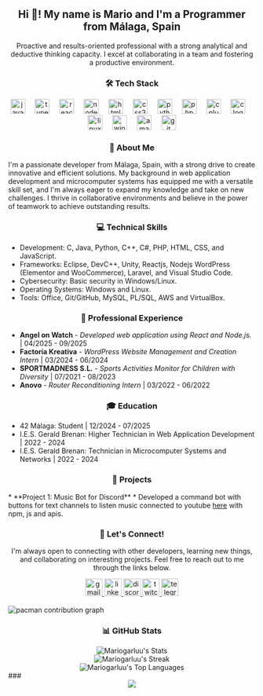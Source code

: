 <h2 align="center">Hi 👋! My name is Mario and I'm a Programmer from Málaga, Spain</h2>

<p align="center">Proactive and results-oriented professional with a strong analytical and deductive thinking capacity. I excel at collaborating in a team and fostering a productive environment.</p>

###

<h3 align="center">🛠️ Tech Stack</h3>

<div align="center">
  <img src="https://cdn.jsdelivr.net/gh/devicons/devicon/icons/javascript/javascript-original.svg" width="30" alt="javascript logo" />
  <img width="12" />
  <img src="https://cdn.jsdelivr.net/gh/devicons/devicon/icons/typescript/typescript-original.svg" width="30" alt="typescript logo" />
  <img width="12" />
  <img src="https://cdn.jsdelivr.net/gh/devicons/devicon/icons/react/react-original.svg" width="30" alt="react logo" />
  <img width="12" />
  <img src="https://cdn.jsdelivr.net/gh/devicons/devicon/icons/nodejs/nodejs-original.svg" width="30" alt="nodejs logo" />
  <img width="12" />
  <img src="https://cdn.jsdelivr.net/gh/devicons/devicon/icons/html5/html5-original.svg" width="30" alt="html5 logo" />
  <img width="12" />
  <img src="https://cdn.jsdelivr.net/gh/devicons/devicon/icons/css3/css3-original.svg" width="30" alt="css3 logo" />
  <img width="12" />
  <img src="https://cdn.jsdelivr.net/gh/devicons/devicon/icons/python/python-original.svg" width="30" alt="python logo" />
  <img width="12" />
  <img src="https://cdn.jsdelivr.net/gh/devicons/devicon/icons/php/php-original.svg" width="30" alt="php logo" />
  <img width="12" />
  <img src="https://cdn.jsdelivr.net/gh/devicons/devicon/icons/cplusplus/cplusplus-original.svg" width="30" alt="cplusplus logo" />
  <img width="12" />
  <img src="https://cdn.jsdelivr.net/gh/devicons/devicon/icons/c/c-original.svg" width="30" alt="c logo" />
  <img width="12" />
  <img src="https://cdn.jsdelivr.net/gh/devicons/devicon/icons/linux/linux-original.svg" width="30" alt="linux logo" />
  <img width="12" />
  <img src="https://cdn.jsdelivr.net/gh/devicons/devicon/icons/windows8/windows8-original.svg" width="30" alt="windows8 logo" />
  <img width="12" />
  <img src="https://cdn.jsdelivr.net/gh/devicons/devicon/icons/amazonwebservices/amazonwebservices-line-wordmark.svg" width="30" alt="amazonwebservices logo" />
  <img width="12" />
  <img src="https://cdn.jsdelivr.net/gh/devicons/devicon/icons/git/git-original.svg" width="30" alt="git logo" />
</div>


###

<h3 align="center">📖 About Me</h3>

<p align="left">
  I'm a passionate developer from Málaga, Spain, with a strong drive to create innovative and efficient solutions. My background in web application development and microcomputer systems has equipped me with a versatile skill set, and I'm always eager to expand my knowledge and take on new challenges. I thrive in collaborative environments and believe in the power of teamwork to achieve outstanding results.
</p>

<h3 align="center">💻 Technical Skills</h3>

* Development: C, Java, Python, C++, C#, PHP, HTML, CSS, and JavaScript.
* Frameworks: Eclipse, DevC++, Unity, Reactjs, Nodejs WordPress (Elementor and WooCommerce), Laravel, and Visual Studio Code.
* Cybersecurity: Basic security in Windows/Linux.
* Operating Systems: Windows and Linux.
* Tools: Office, Git/GitHub, MySQL, PL/SQL, AWS and VirtualBox.

<h3 align="center">💼 Professional Experience</h3>

* **Angel on Watch** - *Developed web application using React and Node.js.* | 04/2025 - 09/2025
* **Factoria Kreativa** - *WordPress Website Management and Creation Intern* | 03/2024 - 06/2024
* **SPORTMADNESS S.L.** - *Sports Activities Monitor for Children with Diversity* | 07/2021 - 08/2023
* **Anovo** - *Router Reconditioning Intern* | 03/2022 - 06/2022


<h3 align="center">🎓 Education</h3>

* 42 Málaga: Student | 12/2024 - 07/2025
* I.E.S. Gerald Brenan: Higher Technician in Web Application Development | 2022 - 2024
* I.E.S. Gerald Brenan: Technician in Microcomputer Systems and Networks | 2022 - 2024

<h3 align="center">🚀 Projects</h3>
* **Project 1: Music Bot for Discord**
        * Developed a command bot with buttons for text channels to listen music connected to youtube <a href = "https://github.com/Mariogarluu/Bot-musica">here</a> with npm, js and apis.

<h3 align="center">🤝 Let's Connect!</h3>

<p align="center">
  I'm always open to connecting with other developers, learning new things, and collaborating on interesting projects.  Feel free to reach out to me through the links below.
</p>

<div align="center">
  <a href="mailto:garcialuquemario7@gmail.com" target="_blank">
    <img src="https://img.shields.io/static/v1?message=Gmail&logo=gmail&label=&color=D14836&logoColor=white&labelColor=&style=for-the-badge" height="35" alt="gmail logo"  />
  </a>
  <a href="https://www.linkedin.com/in/mario-garcia-luque/" target="_blank">
    <img src="https://img.shields.io/static/v1?message=LinkedIn&logo=linkedin&label=&color=0077B5&logoColor=white&labelColor=&style=for-the-badge" height="35" alt="linkedin logo"  />
  </a>
  <a href="https://discord.com/users/362289409061552128" target="_blank">
    <img src="https://img.shields.io/static/v1?message=Discord&logo=discord&label=&color=7289DA&logoColor=white&labelColor=&style=for-the-badge" height="35" alt="discord logo"  />
  </a>
  <a href="https://www.twitch.tv/mariogarluu" target="_blank">
    <img src="https://img.shields.io/static/v1?message=Twitch&logo=twitch&label=&color=9146FF&logoColor=white&labelColor=&style=for-the-badge" height="35" alt="twitch logo"  />
  </a>
  <a href="https://t.me/Mariogarlu" target="_blank">
    <img src="https://img.shields.io/static/v1?message=Telegram&logo=telegram&label=&color=2CA5E0&logoColor=white&labelColor=&style=for-the-badge" height="35" alt="telegram logo"  />
  </a>
</div>
<br />
<picture>
  <source media="(prefers-color-scheme: dark)" srcset="https://raw.githubusercontent.com/Mariogarluu/Mariogarluu/output/pacman-contribution-graph-dark.svg">
  <source media="(prefers-color-scheme: light)" srcset="https://raw.githubusercontent.com/Mariogarluu/Mariogarluu/output/pacman-contribution-graph.svg">
  <img alt="pacman contribution graph" src="https://raw.githubusercontent.com/Mariogarluu/Mariogarluu/output/pacman-contribution-graph.svg">
</picture>
<br />

###

<h3 align="center">📊 GitHub Stats</h3>

<div align="center">
  <img src="https://github-readme-stats.vercel.app/api?username=Mariogarluu&theme=vue-dark&show_icons=true&hide_border=true&count_private=true" alt="Mariogarluu's Stats" />
  <br/>
  <img src="https://github-readme-streak-stats.herokuapp.com/?user=Mariogarluu&theme=vue-dark&hide_border=true" alt="Mariogarluu's Streak" />
  <br/>
  <img src="https://github-readme-stats.vercel.app/api/top-langs/?username=Mariogarluu&theme=vue-dark&show_icons=true&hide_border=true&layout=compact" alt="Mariogarluu's Top Languages" />
</div>
###

<div align="center">
  <img src="https://visitor-badge.laobi.icu/badge?page_id=Mariogarluu.Mariogarluu&"  />
</div>



